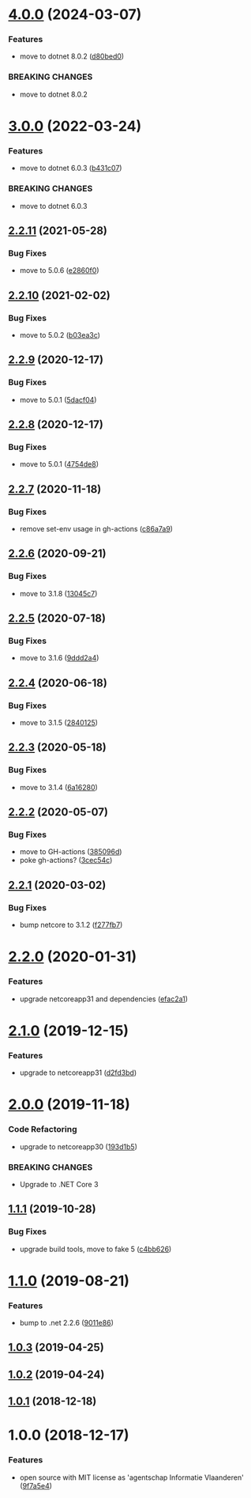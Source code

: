 # [4.0.0](https://github.com/informatievlaanderen/http-logging-filter/compare/v3.0.0...v4.0.0) (2024-03-07)


### Features

* move to dotnet 8.0.2 ([d80bed0](https://github.com/informatievlaanderen/http-logging-filter/commit/d80bed049d5d944abc6bc9dfdce5ae6edffc253b))


### BREAKING CHANGES

* move to dotnet 8.0.2

# [3.0.0](https://github.com/informatievlaanderen/http-logging-filter/compare/v2.2.11...v3.0.0) (2022-03-24)


### Features

* move to dotnet 6.0.3 ([b431c07](https://github.com/informatievlaanderen/http-logging-filter/commit/b431c07c524c0cc7c34eaeec93bd123422f36c3f))


### BREAKING CHANGES

* move to dotnet 6.0.3

## [2.2.11](https://github.com/informatievlaanderen/http-logging-filter/compare/v2.2.10...v2.2.11) (2021-05-28)


### Bug Fixes

* move to 5.0.6 ([e2860f0](https://github.com/informatievlaanderen/http-logging-filter/commit/e2860f0b7fb8c4a88eeed7b15f8b36349218d68e))

## [2.2.10](https://github.com/informatievlaanderen/http-logging-filter/compare/v2.2.9...v2.2.10) (2021-02-02)


### Bug Fixes

* move to 5.0.2 ([b03ea3c](https://github.com/informatievlaanderen/http-logging-filter/commit/b03ea3c5ca5e65253c59cd1c7291f4038de8c7f3))

## [2.2.9](https://github.com/informatievlaanderen/http-logging-filter/compare/v2.2.8...v2.2.9) (2020-12-17)


### Bug Fixes

* move to 5.0.1 ([5dacf04](https://github.com/informatievlaanderen/http-logging-filter/commit/5dacf047c9ee92b07960ea88b1078c53ab33f51b))

## [2.2.8](https://github.com/informatievlaanderen/http-logging-filter/compare/v2.2.7...v2.2.8) (2020-12-17)


### Bug Fixes

* move to 5.0.1 ([4754de8](https://github.com/informatievlaanderen/http-logging-filter/commit/4754de875625de125a5fda9adb4fba0f507226be))

## [2.2.7](https://github.com/informatievlaanderen/http-logging-filter/compare/v2.2.6...v2.2.7) (2020-11-18)


### Bug Fixes

* remove set-env usage in gh-actions ([c86a7a9](https://github.com/informatievlaanderen/http-logging-filter/commit/c86a7a92548e9f0bb90dcfc8e38cf4c6a464e748))

## [2.2.6](https://github.com/informatievlaanderen/http-logging-filter/compare/v2.2.5...v2.2.6) (2020-09-21)


### Bug Fixes

* move to 3.1.8 ([13045c7](https://github.com/informatievlaanderen/http-logging-filter/commit/13045c7160e263b3f1eb288e2ecf88d1ef90f7b8))

## [2.2.5](https://github.com/informatievlaanderen/http-logging-filter/compare/v2.2.4...v2.2.5) (2020-07-18)


### Bug Fixes

* move to 3.1.6 ([9ddd2a4](https://github.com/informatievlaanderen/http-logging-filter/commit/9ddd2a4a67480a55113675849c88ea19704d1845))

## [2.2.4](https://github.com/informatievlaanderen/http-logging-filter/compare/v2.2.3...v2.2.4) (2020-06-18)


### Bug Fixes

* move to 3.1.5 ([2840125](https://github.com/informatievlaanderen/http-logging-filter/commit/2840125d4d1b19e2427084403f346b38e9ded0ad))

## [2.2.3](https://github.com/informatievlaanderen/http-logging-filter/compare/v2.2.2...v2.2.3) (2020-05-18)


### Bug Fixes

* move to 3.1.4 ([6a16280](https://github.com/informatievlaanderen/http-logging-filter/commit/6a162800c97f7c71827a4fba63d803c7571f736a))

## [2.2.2](https://github.com/informatievlaanderen/http-logging-filter/compare/v2.2.1...v2.2.2) (2020-05-07)


### Bug Fixes

* move to GH-actions ([385096d](https://github.com/informatievlaanderen/http-logging-filter/commit/385096d372e3dea50683acb8e07d90d201dec46b))
* poke gh-actions? ([3cec54c](https://github.com/informatievlaanderen/http-logging-filter/commit/3cec54cd9b1cdff82b3b10a6e2ab07a19ea5f91f))

## [2.2.1](https://github.com/informatievlaanderen/http-logging-filter/compare/v2.2.0...v2.2.1) (2020-03-02)


### Bug Fixes

* bump netcore to 3.1.2 ([f277fb7](https://github.com/informatievlaanderen/http-logging-filter/commit/f277fb702a7aa15b672b86cd858439d480ff5147))

# [2.2.0](https://github.com/informatievlaanderen/http-logging-filter/compare/v2.1.0...v2.2.0) (2020-01-31)


### Features

* upgrade netcoreapp31 and dependencies ([efac2a1](https://github.com/informatievlaanderen/http-logging-filter/commit/efac2a196c99bfd1e0c70d1d6f054884b6fce49b))

# [2.1.0](https://github.com/informatievlaanderen/http-logging-filter/compare/v2.0.0...v2.1.0) (2019-12-15)


### Features

* upgrade to netcoreapp31 ([d2fd3bd](https://github.com/informatievlaanderen/http-logging-filter/commit/d2fd3bd857d690cdd268cba38e4679febe72f069))

# [2.0.0](https://github.com/informatievlaanderen/http-logging-filter/compare/v1.1.1...v2.0.0) (2019-11-18)


### Code Refactoring

* upgrade to netcoreapp30 ([193d1b5](https://github.com/informatievlaanderen/http-logging-filter/commit/193d1b5))


### BREAKING CHANGES

* Upgrade to .NET Core 3

## [1.1.1](https://github.com/informatievlaanderen/http-logging-filter/compare/v1.1.0...v1.1.1) (2019-10-28)


### Bug Fixes

* upgrade build tools, move to fake 5 ([c4bb626](https://github.com/informatievlaanderen/http-logging-filter/commit/c4bb626))

# [1.1.0](https://github.com/informatievlaanderen/http-logging-filter/compare/v1.0.3...v1.1.0) (2019-08-21)


### Features

* bump to .net 2.2.6 ([9011e86](https://github.com/informatievlaanderen/http-logging-filter/commit/9011e86))

## [1.0.3](https://github.com/informatievlaanderen/http-logging-filter/compare/v1.0.2...v1.0.3) (2019-04-25)

## [1.0.2](https://github.com/informatievlaanderen/http-logging-filter/compare/v1.0.1...v1.0.2) (2019-04-24)

## [1.0.1](https://github.com/informatievlaanderen/http-logging-filter/compare/v1.0.0...v1.0.1) (2018-12-18)

# 1.0.0 (2018-12-17)


### Features

* open source with MIT license as 'agentschap Informatie Vlaanderen' ([9f7a5e4](https://github.com/informatievlaanderen/http-logging-filter/commit/9f7a5e4))
